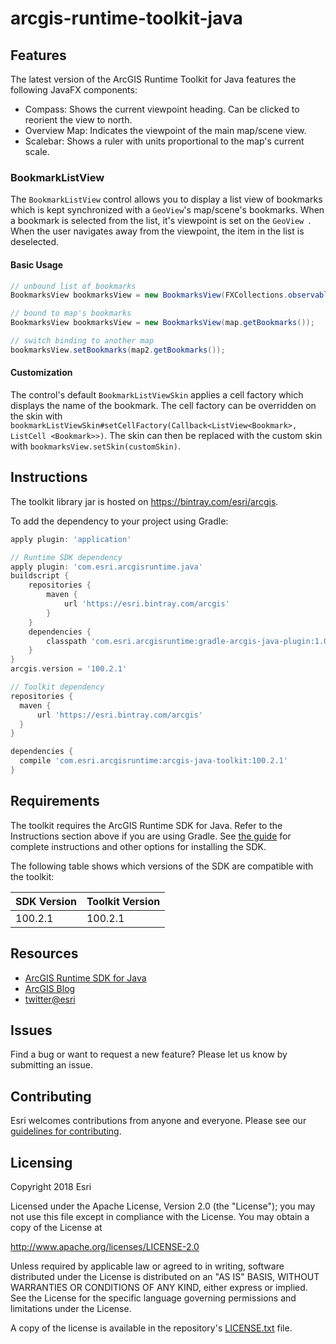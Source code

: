 # arcgis-runtime-toolkit-java

## Features

The latest version of the ArcGIS Runtime Toolkit for Java features the following JavaFX components:

- Compass: Shows the current viewpoint heading. Can be clicked to reorient the view to north.
- Overview Map: Indicates the viewpoint of the main map/scene view.
- Scalebar: Shows a ruler with units proportional to the map's current scale.

### BookmarkListView

The `BookmarkListView` control allows you to display a list view of bookmarks which is kept synchronized with a
 `GeoView`'s map/scene's bookmarks. When a bookmark is selected from the list, it's viewpoint is set on the `GeoView
 `. When the user navigates away from the viewpoint, the item in the list is deselected.
 
#### Basic Usage
 
 ```java
// unbound list of bookmarks
BookmarksView bookmarksView = new BookmarksView(FXCollections.observableArrayList(bookmark1, bookmark2));

// bound to map's bookmarks
BookmarksView bookmarksView = new BookmarksView(map.getBookmarks());

// switch binding to another map
bookmarksView.setBookmarks(map2.getBookmarks());
```

#### Customization

The control's default `BookmarkListViewSkin` applies a cell factory which displays the name of the bookmark. The cell
 factory can be overridden on the skin with `bookmarkListViewSkin#setCellFactory(Callback<ListView<Bookmark>, ListCell
 <Bookmark>>)`. The skin can then be replaced with the custom skin with `bookmarksView.setSkin(customSkin)`.

## Instructions

The toolkit library jar is hosted on https://bintray.com/esri/arcgis.

To add the dependency to your project using Gradle:
```groovy
apply plugin: 'application'

// Runtime SDK dependency
apply plugin: 'com.esri.arcgisruntime.java'
buildscript {
    repositories {
        maven {
            url 'https://esri.bintray.com/arcgis'
        }
    }
    dependencies {
        classpath 'com.esri.arcgisruntime:gradle-arcgis-java-plugin:1.0.0'
    }
}
arcgis.version = '100.2.1'

// Toolkit dependency
repositories {
  maven {
      url 'https://esri.bintray.com/arcgis'
  }
}

dependencies {
  compile 'com.esri.arcgisruntime:arcgis-java-toolkit:100.2.1'
}
```

## Requirements

The toolkit requires the ArcGIS Runtime SDK for Java. Refer to the Instructions section above if you are using Gradle.
See [the guide](https://developers.arcgis.com/java/latest/guide/install-the-sdk.htm) for complete instructions and
other options for installing the SDK.

The following table shows which versions of the SDK are compatible with the toolkit:

|  SDK Version  |  Toolkit Version  |
| --- | --- |
| 100.2.1 | 100.2.1 |

## Resources

* [ArcGIS Runtime SDK for Java](https://developers.arcgis.com/java/)
* [ArcGIS Blog](http://blogs.esri.com/esri/arcgis/)
* [twitter@esri](http://twitter.com/esri)

## Issues

Find a bug or want to request a new feature?  Please let us know by submitting an issue.

## Contributing

Esri welcomes contributions from anyone and everyone. Please see our [guidelines for contributing](https://github.com/esri/contributing).

## Licensing
Copyright 2018 Esri

Licensed under the Apache License, Version 2.0 (the "License");
you may not use this file except in compliance with the License.
You may obtain a copy of the License at

   http://www.apache.org/licenses/LICENSE-2.0

Unless required by applicable law or agreed to in writing, software
distributed under the License is distributed on an "AS IS" BASIS,
WITHOUT WARRANTIES OR CONDITIONS OF ANY KIND, either express or implied.
See the License for the specific language governing permissions and
limitations under the License.

A copy of the license is available in the repository's [LICENSE.txt](LICENSE.txt) file.
